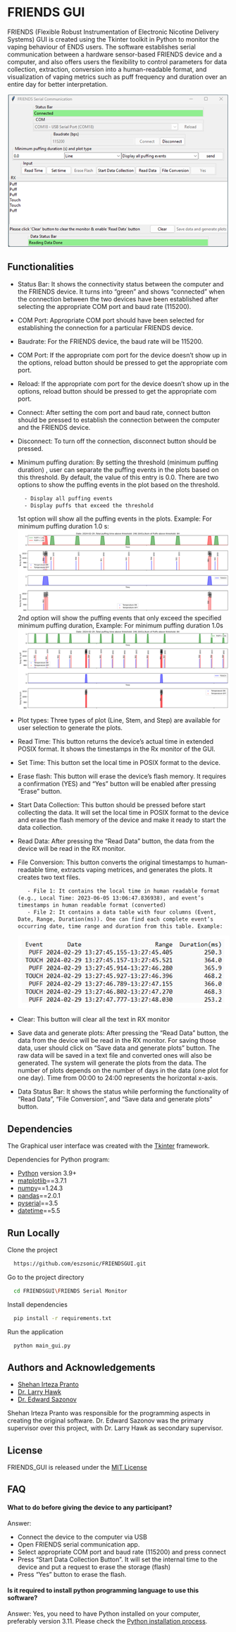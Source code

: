 
# FRIENDS GUI

FRIENDS (Flexible Robust Instrumentation of Electronic Nicotine Delivery Systems) GUI is created using the Tkinter toolkit in Python to monitor the vaping behaviour of ENDS users. The software establishes serial communication between a hardware sensor-based FRIENDS device and a computer, and also offers users the flexibility to control parameters for data collection, extraction, conversion into a human-readable format, and visualization of vaping metrics such as puff frequency and duration over an entire day for better interpretation.



![App Screenshot](https://github.com/eszsonic/FRIENDSGUI/blob/master/Screenshots/main_window.png?raw=true)




## Functionalities

- Status Bar: It shows the connectivity status between the computer and the FRIENDS device. It turns into “green” and shows “connected” when the connection between the two devices have been established after selecting the appropriate COM port and baud rate (115200).

- COM Port: Appropriate COM port should have been selected for establishing the connection for a particular FRIENDS device.

- Baudrate: For the FRIENDS device, the baud rate will be 115200.

- COM Port: If the appropriate com port for the device doesn’t show up in the options, reload button should be pressed to get the appropriate com port.

- Reload: If the appropriate com port for the device doesn’t show up in the options, reload button should be pressed to get the appropriate com port.

- Connect: After setting the com port and baud rate, connect button should be pressed to establish the connection between the computer and the FRIENDS device.

- Disconnect: To turn off the connection, disconnect button should be pressed.

- Minimum puffing duration: By setting the threshold (minimum puffing duration) , user can separate the puffing events in the plots based on this threshold. By default, the value of this entry is 0.0. There are two options to show the puffing events in the plot based on the threshold.

        - Display all puffing events
        - Display puffs that exceed the threshold
  1st option will show all the puffing events in the plots.
          Example: For minimum puffing duration 1.0 s:
![App Screenshot](https://github.com/eszsonic/FRIENDSGUI/blob/master/Screenshots/graph_1.png?raw=true)
   2nd option will show the puffing events that only exceed the specified minimum puffing duration, 
           Example: For minimum puffing duration 1.0s
![App Screenshot](https://github.com/eszsonic/FRIENDSGUI/blob/master/Screenshots/graph_2.png?raw=true)

- Plot types: Three types of plot (Line, Stem, and Step) are available for user selection to generate the plots.

- Read Time: This button returns the device’s actual time in extended POSIX format. It shows the timestamps in the Rx monitor of the GUI. 

- Set Time: This button set the local time in POSIX format to the device. 

- Erase flash: This button will erase the device’s flash memory. It requires a confirmation (YES) and “Yes” button will be enabled after pressing “Erase” button. 

- Start Data Collection: This button should be pressed before start collecting the data. It will set the local time in POSIX format to the device and erase the flash memory of the device and make it ready to start the data collection. 

- Read Data: After pressing the “Read Data” button, the data from the device will be read in the RX monitor.

- File Conversion: This button converts the original timestamps to human-readable time, extracts vaping metrices, and generates the plots. It creates two text files.

         - File 1: It contains the local time in human readable format (e.g., Local Time: 2023-06-05 13:06:47.836938), and event’s timestamps in human readable format (converted) 
         - File 2: It contains a data table with four columns (Event, Date, Range, Duration(ms)). One can find each complete event’s occurring date, time range and duration from this table. Example:
    ![App Screenshot](https://github.com/eszsonic/FRIENDSGUI/blob/master/Screenshots/file_3.png?raw=true)

- Clear: This button will clear all the text in RX monitor

- Save data and generate plots:  After pressing the “Read Data” button, the data from the device will be read in the RX monitor. For saving those data, user should click on “Save data and generate plots” button. The raw data will be saved in a text file and converted ones will also be generated.
The system will generate the plots from the data. The number of plots depends on the number of days in the data (one plot for one day). Time from 00:00 to 24:00 represents the horizontal x-axis.

- Data Status Bar: It shows the status while performing the functionality of “Read Data”, “File Conversion”, and “Save data and generate plots” button.

## Dependencies
The Graphical user interface was created with the [Tkinter](https://docs.python.org/3/library/tkinter.html) framework.

Dependencies for Python program:
- [Python](https://www.python.org/) version 3.9+
- [matplotlib](https://pypi.org/project/matplotlib/)==3.7.1
- [numpy](https://pypi.org/project/numpy/)==1.24.3
- [pandas](https://pypi.org/project/pandas/)==2.0.1
- [pyserial](https://pypi.org/project/pyserial/)==3.5
- [datetime](https://pypi.org/project/DateTime/)==5.5











## Run Locally

Clone the project

```bash
  https://github.com/eszsonic/FRIENDSGUI.git
```

Go to the project directory

```bash
  cd FRIENDSGUI\FRIENDS Serial Monitor
```

Install dependencies

```bash
  pip install -r requirements.txt
```

Run the application

```bash
  python main_gui.py
```


## Authors and Acknowledgements

- [Shehan Irteza Pranto](https://sites.google.com/view/shehanirteza/)
- [Dr. Larry Hawk](https://arts-sciences.buffalo.edu/psychology/faculty/faculty-directory/hawk.html)
- [Dr. Edward Sazonov](https://eng.ua.edu/eng-directory/dr-edward-sazonov/)

Shehan Irteza Pranto was responsible for the programming aspects in creating the original software. Dr. Edward Sazonov was the primary supervisor over this project, with Dr. Larry Hawk as secondary supervisor. 


## License

FRIENDS_GUI is released under the [MIT License](https://opensource.org/license/mit) 


## FAQ

#### What to do before giving the device to any participant?
Answer:
-	Connect the device to the computer via USB
-	Open FRIENDS serial communication app.
-	Select appropriate COM port and baud rate (115200) and press connect
-	Press “Start Data Collection Button”. It will set the internal time to the device and put a request to erase the storage (flash)
-	Press “Yes” button to erase the flash.


#### Is it required to install python programming language to use this software?

Answer: Yes, you need to have Python installed on your computer, preferably version 3.11. Please check the [Python installation process](https://www.geeksforgeeks.org/how-to-install-python-on-windows/).


